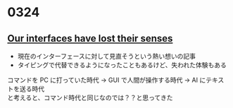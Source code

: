 # 0324

## [Our interfaces have lost their senses](https://wattenberger.com/thoughts/our-interfaces-have-lost-their-senses?utm_source=CSS-Weekly&utm_campaign=Issue-609&utm_medium=web)

- 現在のインターフェースに対して見直そうという熱い想いの記事
- タイピングで代替できるようになったこともあるけど、失われた体験もある

コマンドを PC に打っていた時代 -> GUI で人間が操作する時代 -> AI にテキストを送る時代  
と考えると、コマンド時代と同じなのでは？？と思ってきた
